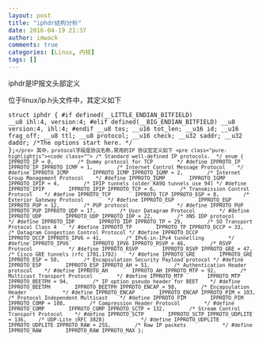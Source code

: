 ```yaml
---
layout: post
title: "iphdr结构分析"
date: 2016-04-19 21:37
author: imwack
comments: true
categories: [Linux, 内核]
tags: []
---
```

iphdr是IP报文头部定义

位于linux/ip.h头文件中，其定义如下


<code class="">struct iphdr {
    #if defined(__LITTLE_ENDIAN_BITFIELD)
        __u8    ihl:4,
            version:4;
    #elif defined(__BIG_ENDIAN_BITFIELD)
        __u8    version:4,
            ihl:4;
    #endif
        __u8    tos;
        __u16    tot_len;
        __u16    id;
        __u16    frag_off;
        __u8    ttl;
        __u8    protocol;
        __u16    check;
        __u32    saddr;
        __u32    daddr;
        /*The options start here. */
    };`</pre>
    其中，protocol字段是协议名称,常用的IP 协议宏定义如下
    <pre class="pure-highlightjs"><code class="">
    /* Standard well-defined IP protocols.  */
    enum {
      IPPROTO_IP = 0,        /* Dummy protocol for TCP        */
    #define IPPROTO_IP        IPPROTO_IP
      IPPROTO_ICMP = 1,        /* Internet Control Message Protocol    */
    #define IPPROTO_ICMP        IPPROTO_ICMP
      IPPROTO_IGMP = 2,        /* Internet Group Management Protocol    */
    #define IPPROTO_IGMP        IPPROTO_IGMP
      IPPROTO_IPIP = 4,        /* IPIP tunnels (older KA9Q tunnels use 94) */
    #define IPPROTO_IPIP        IPPROTO_IPIP
      IPPROTO_TCP = 6,        /* Transmission Control Protocol    */
    #define IPPROTO_TCP        IPPROTO_TCP
      IPPROTO_EGP = 8,        /* Exterior Gateway Protocol        */
    #define IPPROTO_EGP        IPPROTO_EGP
      IPPROTO_PUP = 12,        /* PUP protocol                */
    #define IPPROTO_PUP        IPPROTO_PUP
      IPPROTO_UDP = 17,        /* User Datagram Protocol        */
    #define IPPROTO_UDP        IPPROTO_UDP
      IPPROTO_IDP = 22,        /* XNS IDP protocol            */
    #define IPPROTO_IDP        IPPROTO_IDP
      IPPROTO_TP = 29,        /* SO Transport Protocol Class 4    */
    #define IPPROTO_TP        IPPROTO_TP
      IPPROTO_DCCP = 33,        /* Datagram Congestion Control Protocol */
    #define IPPROTO_DCCP        IPPROTO_DCCP
      IPPROTO_IPV6 = 41,        /* IPv6-in-IPv4 tunnelling        */
    #define IPPROTO_IPV6        IPPROTO_IPV6
      IPPROTO_RSVP = 46,        /* RSVP Protocol            */
    #define IPPROTO_RSVP        IPPROTO_RSVP
      IPPROTO_GRE = 47,        /* Cisco GRE tunnels (rfc 1701,1702)    */
    #define IPPROTO_GRE        IPPROTO_GRE
      IPPROTO_ESP = 50,        /* Encapsulation Security Payload protocol */
    #define IPPROTO_ESP        IPPROTO_ESP
      IPPROTO_AH = 51,        /* Authentication Header protocol    */
    #define IPPROTO_AH        IPPROTO_AH
      IPPROTO_MTP = 92,        /* Multicast Transport Protocol        */
    #define IPPROTO_MTP        IPPROTO_MTP
      IPPROTO_BEETPH = 94,        /* IP option pseudo header for BEET    */
    #define IPPROTO_BEETPH        IPPROTO_BEETPH
      IPPROTO_ENCAP = 98,        /* Encapsulation Header            */
    #define IPPROTO_ENCAP        IPPROTO_ENCAP
      IPPROTO_PIM = 103,        /* Protocol Independent Multicast    */
    #define IPPROTO_PIM        IPPROTO_PIM
      IPPROTO_COMP = 108,        /* Compression Header Protocol        */
    #define IPPROTO_COMP        IPPROTO_COMP
      IPPROTO_SCTP = 132,        /* Stream Control Transport Protocol    */
    #define IPPROTO_SCTP        IPPROTO_SCTP
      IPPROTO_UDPLITE = 136,    /* UDP-Lite (RFC 3828)            */
    #define IPPROTO_UDPLITE        IPPROTO_UDPLITE
      IPPROTO_RAW = 255,        /* Raw IP packets            */
    #define IPPROTO_RAW        IPPROTO_RAW
      IPPROTO_MAX
    };`

&nbsp;

&nbsp;
